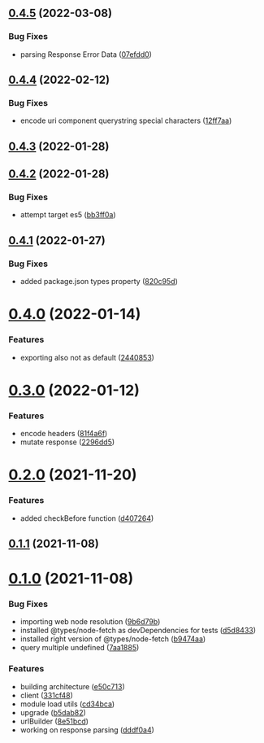 ## [0.4.5](https://github.com/GiovanniCardamone/requerest/compare/v0.4.4...v0.4.5) (2022-03-08)


### Bug Fixes

* parsing Response Error Data ([07efdd0](https://github.com/GiovanniCardamone/requerest/commit/07efdd0ea3656ab7c9ee3b6f0fe017d9b805bb95))



## [0.4.4](https://github.com/GiovanniCardamone/requerest/compare/v0.4.3...v0.4.4) (2022-02-12)


### Bug Fixes

* encode uri component querystring special characters ([12ff7aa](https://github.com/GiovanniCardamone/requerest/commit/12ff7aa4e888d83e39cea41dbadf2b1963577e98))



## [0.4.3](https://github.com/GiovanniCardamone/requerest/compare/v0.4.2...v0.4.3) (2022-01-28)



## [0.4.2](https://github.com/GiovanniCardamone/requerest/compare/v0.4.1...v0.4.2) (2022-01-28)


### Bug Fixes

* attempt target es5 ([bb3ff0a](https://github.com/GiovanniCardamone/requerest/commit/bb3ff0ab3fb539aca2265eceb43e46f190e56a96))



## [0.4.1](https://github.com/GiovanniCardamone/requerest/compare/v0.4.0...v0.4.1) (2022-01-27)


### Bug Fixes

* added package.json types property ([820c95d](https://github.com/GiovanniCardamone/requerest/commit/820c95dfdb2ac0ff3d5e94e43dd09c03f146f33d))



# [0.4.0](https://github.com/GiovanniCardamone/requerest/compare/v0.3.0...v0.4.0) (2022-01-14)


### Features

* exporting also not as default ([2440853](https://github.com/GiovanniCardamone/requerest/commit/24408538ba1ee6dd611d05a41396eda1c8612bd7))



# [0.3.0](https://github.com/GiovanniCardamone/requerest/compare/v0.2.0...v0.3.0) (2022-01-12)


### Features

* encode headers ([81f4a6f](https://github.com/GiovanniCardamone/requerest/commit/81f4a6fc5f9062cd810e9a32ce2e47523bb293b3))
* mutate response ([2296dd5](https://github.com/GiovanniCardamone/requerest/commit/2296dd5a4a44887aebc64def00cc2ddd296f0ffc))



# [0.2.0](https://github.com/GiovanniCardamone/requerest/compare/v0.1.1...v0.2.0) (2021-11-20)


### Features

* added checkBefore function ([d407264](https://github.com/GiovanniCardamone/requerest/commit/d407264c8b8c181766a6de442132cce34d63ed35))



## [0.1.1](https://github.com/GiovanniCardamone/requerest/compare/v0.1.0...v0.1.1) (2021-11-08)



# [0.1.0](https://github.com/GiovanniCardamone/requerest/compare/8e51bcdd05cd1778df84b79cd8a6a95f3041c158...v0.1.0) (2021-11-08)


### Bug Fixes

* importing web node resolution ([9b6d79b](https://github.com/GiovanniCardamone/requerest/commit/9b6d79b2d263e17d7f509259dcc3b9fa6ff622f5))
* installed @types/node-fetch as devDependencies for tests ([d5d8433](https://github.com/GiovanniCardamone/requerest/commit/d5d84334fcdb473735012e12aa04e92cc614dc9b))
* installed right version of @types/node-fetch ([b9474aa](https://github.com/GiovanniCardamone/requerest/commit/b9474aac69e1cb46b47ae1aa49b758cba2b6780d))
* query multiple undefined ([7aa1885](https://github.com/GiovanniCardamone/requerest/commit/7aa1885c8658ad1e92345edb354ddb772b0eac2f))


### Features

* building architecture ([e50c713](https://github.com/GiovanniCardamone/requerest/commit/e50c713dfcbd3f37bc93a980615d3877cf5f0c4c))
* client ([331cf48](https://github.com/GiovanniCardamone/requerest/commit/331cf48e39a10034b5a9fac91e104d35b18bfc91))
* module load utils ([cd34bca](https://github.com/GiovanniCardamone/requerest/commit/cd34bca3636a2226b37a78996a55dfd41b3b2e36))
* upgrade ([b5dab82](https://github.com/GiovanniCardamone/requerest/commit/b5dab82d3da3774bd7e73e99a99bae4612a9ac3e))
* urlBuilder ([8e51bcd](https://github.com/GiovanniCardamone/requerest/commit/8e51bcdd05cd1778df84b79cd8a6a95f3041c158))
* working on response parsing ([dddf0a4](https://github.com/GiovanniCardamone/requerest/commit/dddf0a4cb597570a495fabc880c2b0d8de5af578))



